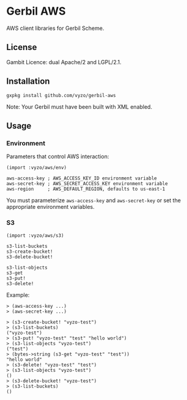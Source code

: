 # Gerbil AWS

AWS client libraries for Gerbil Scheme.

## License

Gambit Licence: dual Apache/2 and LGPL/2.1.

## Installation

```
gxpkg install github.com/vyzo/gerbil-aws
```

Note: Your Gerbil must have been built with XML enabled.

## Usage

### Environment

Parameters that control AWS interaction:
```
(import :vyzo/aws/env)

aws-access-key ; AWS_ACCESS_KEY_ID environment variable
aws-secret-key ; AWS_SECRET_ACCESS_KEY environment variable
aws-region     ; AWS_DEFAULT_REGION, defaults to us-east-1

```

You must parameterize `aws-access-key` and `aws-secret-key` or set the appropriate
environment variables.


### S3

```
(import :vyzo/aws/s3)

s3-list-buckets
s3-create-bucket!
s3-delete-bucket!

s3-list-objects
s3-get
s3-put!
s3-delete!

```

Example:
```
> (aws-access-key ...)
> (aws-secret-key ...)

> (s3-create-bucket! "vyzo-test")
> (s3-list-buckets)
("vyzo-test")
> (s3-put! "vyzo-test" "test" "hello world")
> (s3-list-objects "vyzo-test")
("test")
> (bytes->string (s3-get "vyzo-test" "test"))
"hello world"
> (s3-delete! "vyzo-test" "test")
> (s3-list-objects "vyzo-test")
()
> (s3-delete-bucket! "vyzo-test")
> (s3-list-buckets)
()

```

